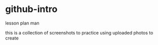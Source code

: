 # github-intro
lesson plan man


this is a collection of screenshots to practice using uploaded photos to create 



